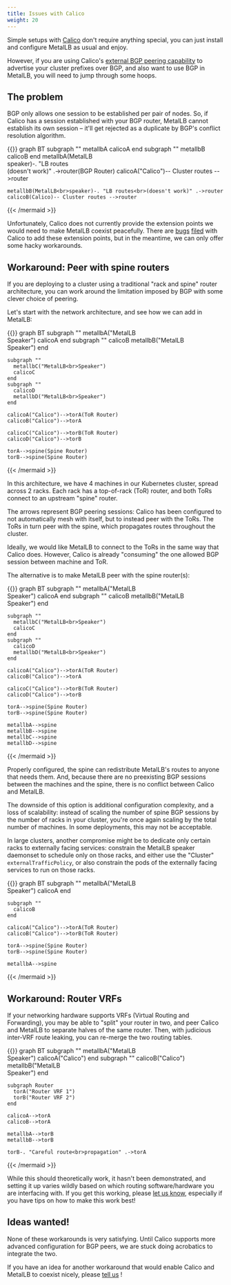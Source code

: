 ```yaml
---
title: Issues with Calico
weight: 20
---
```


Simple setups with [Calico](https://docs.projectcalico.org/) don't
require anything special, you can just install and configure MetalLB
as usual and enjoy.

However, if you are using
Calico's
[external BGP peering capability](https://docs.projectcalico.org/v3.0/usage/configuration/bgp) to
advertise your cluster prefixes over BGP, and also want to use BGP in
MetalLB, you will need to jump through some hoops.

## The problem

BGP only allows one session to be established per pair of nodes. So,
if Calico has a session established with your BGP router, MetalLB
cannot establish its own session – it'll get rejected as a duplicate
by BGP's conflict resolution algorithm.

{{<mermaid align="center">}}
graph BT
    subgraph ""
      metallbA
      calicoA
    end
    subgraph ""
      metallbB
      calicoB
    end
    metallbA(MetalLB<br>speaker)-. "LB routes<br>(doesn't work)" .->router(BGP Router)
    calicoA("Calico")-- Cluster routes -->router

    metallbB(MetalLB<br>speaker)-. "LB routes<br>(doesn't work)" .->router
    calicoB(Calico)-- Cluster routes -->router
{{< /mermaid >}}

Unfortunately, Calico does not currently provide the extension points
we would need to make MetalLB coexist peacefully. There
are
[bugs](https://github.com/projectcalico/calico/issues/1603) [filed](https://github.com/projectcalico/calico/issues/1604) with
Calico to add these extension points, but in the meantime, we can only
offer some hacky workarounds.

## Workaround: Peer with spine routers

If you are deploying to a cluster using a traditional "rack and spine"
router architecture, you can work around the limitation imposed by BGP
with some clever choice of peering.

Let's start with the network architecture, and see how we can add in
MetalLB:

{{<mermaid align="center">}}
graph BT
    subgraph ""
      metallbA("MetalLB<br>Speaker")
      calicoA
    end
    subgraph ""
      calicoB
      metallbB("MetalLB<br>Speaker")
    end

    subgraph ""
      metallbC("MetalLB<br>Speaker")
      calicoC
    end
    subgraph ""
      calicoD
      metallbD("MetalLB<br>Speaker")
    end

    calicoA("Calico")-->torA(ToR Router)
    calicoB("Calico")-->torA

    calicoC("Calico")-->torB(ToR Router)
    calicoD("Calico")-->torB
    
    torA-->spine(Spine Router)
    torB-->spine(Spine Router)
{{< /mermaid >}}

In this architecture, we have 4 machines in our Kubernetes cluster,
spread across 2 racks. Each rack has a top-of-rack (ToR) router, and
both ToRs connect to an upstream "spine" router.

The arrows represent BGP peering sessions: Calico has been configured
to not automatically mesh with itself, but to instead peer with the
ToRs. The ToRs in turn peer with the spine, which propagates routes
throughout the cluster.

Ideally, we would like MetalLB to connect to the ToRs in the same way
that Calico does. However, Calico is already "consuming" the one
allowed BGP session between machine and ToR.

The alternative is to make MetalLB peer with the spine router(s):

{{<mermaid align="center">}}
graph BT
    subgraph ""
      metallbA("MetalLB<br>Speaker")
      calicoA
    end
    subgraph ""
      calicoB
      metallbB("MetalLB<br>Speaker")
    end

    subgraph ""
      metallbC("MetalLB<br>Speaker")
      calicoC
    end
    subgraph ""
      calicoD
      metallbD("MetalLB<br>Speaker")
    end

    calicoA("Calico")-->torA(ToR Router)
    calicoB("Calico")-->torA

    calicoC("Calico")-->torB(ToR Router)
    calicoD("Calico")-->torB
    
    torA-->spine(Spine Router)
    torB-->spine(Spine Router)
    
    metallbA-->spine
    metallbB-->spine
    metallbC-->spine
    metallbD-->spine
{{< /mermaid >}}

Properly configured, the spine can redistribute MetalLB's routes to
anyone that needs them. And, because there are no preexisting BGP
sessions between the machines and the spine, there is no conflict
between Calico and MetalLB.

The downside of this option is additional configuration complexity,
and a loss of scalability: instead of scaling the number of spine BGP
sessions by the number of racks in your cluster, you're once again
scaling by the total number of machines. In some deployments, this may
not be acceptable.

In large clusters, another compromise might be to dedicate only
certain racks to externally facing services: constrain the MetalLB
speaker daemonset to schedule only on those racks, and either use the
"Cluster" `externalTrafficPolicy`, or also constrain the pods of the
externally facing services to run on those racks.

{{<mermaid align="center">}}
graph BT
    subgraph ""
      metallbA("MetalLB<br>Speaker")
      calicoA
    end

    subgraph ""
      calicoB
    end

    calicoA("Calico")-->torA(ToR Router)
    calicoB("Calico")-->torB(ToR Router)

    torA-->spine(Spine Router)
    torB-->spine(Spine Router)
    
    metallbA-->spine
{{< /mermaid >}}

## Workaround: Router VRFs

If your networking hardware supports VRFs (Virtual Routing and
Forwarding), you may be able to "split" your router in two, and peer
Calico and MetalLB to separate halves of the same router. Then, with
judicious inter-VRF route leaking, you can re-merge the two routing
tables.

{{<mermaid align="center">}}
graph BT
    subgraph ""
      metallbA("MetalLB<br>Speaker")
      calicoA("Calico")
    end
    subgraph ""
      calicoB("Calico")
      metallbB("MetalLB<br>Speaker")
    end

    subgraph Router
      torA("Router VRF 1")
      torB("Router VRF 2")
    end

    calicoA-->torA
    calicoB-->torA

    metallbA-->torB
    metallbB-->torB
    
    torB-. "Careful route<br>propagation" .->torA
{{< /mermaid >}}

While this should theoretically work, it hasn't been demonstrated, and
setting it up varies wildly based on which routing software/hardware
you are interfacing with. If you get this working,
please [let us know](https://github.com/google/metallb/issues/new),
especially if you have tips on how to make this work best!

## Ideas wanted!

None of these workarounds is very satisfying. Until Calico supports
more advanced configuration for BGP peers, we are stuck doing
acrobatics to integrate the two.

If you have an idea for another workaround that would enable Calico
and MetalLB to coexist nicely,
please [tell us](https://github.com/google/metallb/issues/new) !
